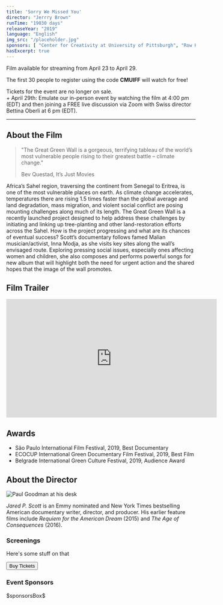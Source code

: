 ```yaml
---
title: 'Sorry We Missed You'
director: "Jerrry Brown"
runTime: "19030 days"
releaseYear: "2019"
language: "English"
img_src: "/placeholder.jpg"
sponsors: [ "Center for Creativity at University of Pittsburgh", "Row House Cinema" ]
hasExcerpt: true
---
```


<div>
<p>Film available for streaming from April 23 to April 29.</p>
<p>The first 30 people to register using the code <b>CMUIFF</b> will watch for free!</p>
<p>Tickets for the event are no longer on sale.<br>
+ April 29th: Emulate our in-person event by watching the film at 4:00 pm (EDT) and then joining a FREE live discussion via Zoom with Swiss director Bettina Oberli at 6 pm (EDT).</p>
</div>

---

<article>

<section>

## About the Film

<blockquote class="blockquote">
  <p class="mb-0">"The Great Green Wall is a gorgeous, terrifying tableau of the world’s most vulnerable people rising to their greatest battle – climate change."</p>
  <p class="blockquote-footer">Bev Questad, It’s Just Movies</p>
</blockquote>

Africa’s Sahel region, traversing the continent from Senegal to Eritrea, is one of the most vulnerable places on earth. As climate change accelerates, temperatures there are rising 1.5 times faster than the global average and land degradation, mass migration, and violent social conflict are posing mounting challenges along much of its length. The Great Green Wall is a recently launched project designed to help address these challenges by initiating and linking up tree-planting and other land-restoration efforts across the Sahel. How is the project progressing and what are its chances of eventual success? Scott’s documentary follows famed Malian musician/activist, Inna Modja, as she visits key sites along the wall’s envisaged route. Exploring pressing social issues, especially ones affecting women and children, she also composes and performs powerful songs for new album that will highlight both the need for urgent action and the shared hopes that the image of the wall promotes.

</section>

<section>

## Film Trailer

<div class="trailer-container">
    <iframe width="560" height="315" src="https://www.youtube.com/embed/kB1qK_yBVxU" frameborder="0" allow="accelerometer; autoplay; encrypted-media; gyroscope; picture-in-picture" allowfullscreen></iframe>
</div>

</section>

<section>

## Awards

- São Paulo International Film Festival, 2019, Best Documentary
- ECOCUP International Green Documentary Film Festival, 2019, Best Film
- Belgrade International Green Culture Festival, 2019, Audience Award

</section>

<section>

## About the Director

![Paul Goodman at his desk]($basePublicPath$/assets/mission/PaulGoodman.png)

*Jared P. Scott* is an Emmy nominated and New York Times bestselling American documentary writer, director, and producer. His earlier feature films include <i>Requiem for the American Dream</i> (2015) and <i>The Age of Consequences</i> (2016).

</section>

</article>

<aside>

<section>

### Screenings

Here's some stuff on that

</section>

<section>

[<button class="btn btn-primary">Buy Tickets</button>](../tickets)

</section>

<section> 

### Event Sponsors

<div>$sponsorsBox$</div>

</section>

</aside>